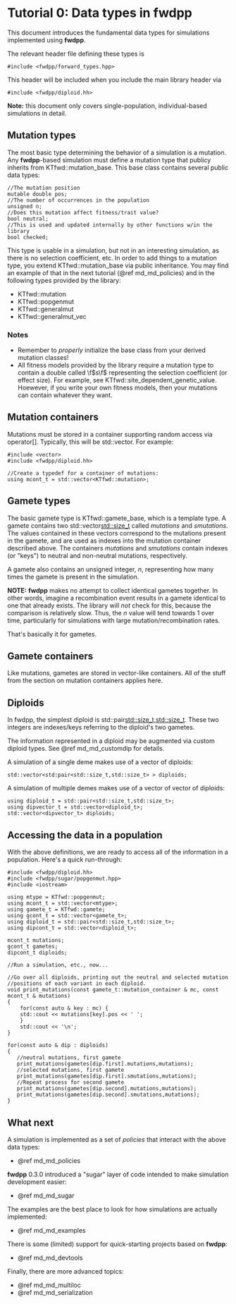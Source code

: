 # Tutorial 0: Data types in fwdpp

This document introduces the fundamental data types for simulations implemented using __fwdpp__.

The relevant header file defining these types is 

~~~{.cpp}
#include <fwdpp/forward_types.hpp>
~~~

This header will be included when you include the main library header via

~~~{.cpp}
#include <fwdpp/diploid.hh>
~~~

__Note:__ this document only covers single-population, individual-based simulations in detail.

## Mutation types

The most basic type determining the behavior of a simulation is a mutation.  Any __fwdpp__-based simulation must define a mutation type that publicy inherits from KTfwd::mutation_base.  This base class contains several public data types:

~~~{.cpp}
//The mutation position
mutable double pos;
//The number of occurrences in the population
unsigned n;
//Does this mutation affect fitness/trait value?
bool neutral;
//This is used and updated internally by other functions w/in the library
bool checked;
~~~

This type is usable in a simulation, but not in an interesting simulation, as there is no selection coefficient, etc.  In order to add things to a mutation type, you extend KTfwd::mutation_base via public inheritance.  You may find an example of that in the next tutorial (@ref md_md_policies) and in the following types provided by the library:

* KTfwd::mutation
* KTfwd::popgenmut
* KTfwd::generalmut
* KTfwd::generalmut_vec

### Notes

* Remember to _properly_ initialize the base class from your derived mutation classes!
* All fitness models provided by the library require a mutation type to contain a double called \f$s\f$ representing the selection coefficient (or effect size).  For example, see KTfwd::site_dependent_genetic_value.  Hoewever, if you write your own fitness models, then your mutations can contain whatever they want. 

## Mutation containers

Mutations must be stored in a container supporting random access via operator[].  Typically, this will be std::vector.
For example: 

~~~{.cpp}
#include <vector>
#include <fwdpp/diploid.hh>

//Create a typedef for a container of mutations:
using mcont_t = std::vector<KTfwd::mutation>;
~~~

## Gamete types

The basic gamete type is KTfwd::gamete_base, which is a template type. A gamete contains two std::vector<std::size_t>
called _mutations_ and _smutations_.  The values contained in these vectors correspond to the mutations present in the
gamete, and are used as indexes into the mutation container described above.  The containers _mutations_ and
_smutations_ contain indexes (or "keys") to neutral and non-neutral mutations, respectively.

A gamete also contains an unsigned integer, _n_, representing how many times the gamete is present in the simulation.

__NOTE:__ __fwdpp__ makes no attempt to collect identical gametes together. In other words, imagine a recombination
event results in a gamete identical to one that already exists.  The library will _not_ check for this, because the
comparison is relatively slow.  Thus, the _n_ value will tend towards 1 over time, particularly for simulations with
large mutation/recombination rates.

That's basically it for gametes. 


## Gamete containers

Like mutations, gametes are stored in vector-like containers.   All of the stuff from the section on mutation containers applies here.

## Diploids

In fwdpp, the simplest diploid is std::pair<std::size_t,std::size_t>.  These two integers are indexes/keys referring to
the diploid's two gametes.

The information represented in a diploid may be augmented via custom diploid types. See @ref md_md_customdip for
details.

A simulation of a single deme makes use of a vector of diploids:

~~~{.cpp}
std::vector<std:pair<std::size_t,std::size_t> > diploids;
~~~

A simulation of multiple demes makes use of a vector of vector of diploids:

~~~{.cpp}
using diploid_t = std::pair<std::size_t,std::size_t>;
using dipvector_t = std::vector<diploid_t>;
std::vector<dipvector_t> diploids;
~~~

## Accessing the data in a population

With the above definitions, we are ready to access all of the information in a population.  Here's a quick run-through:

~~~{.cpp}
#include <fwdpp/diploid.hh>
#include <fwdpp/sugar/popgenmut.hpp>
#include <iostream>

using mtype = KTfwd::popgenmut;
using mcont_t = std::vector<mtype>;
using gamete_t = KTfwd::gamete;
using gcont_t = std::vector<gamete_t>;
using diploid_t = std::pair<std::size_t,std::size_t>;
using dipcont_t = std::vector<diploid_t>;

mcont_t mutations;
gcont_t gametes;
dipcont_t diploids;

//Run a simulation, etc., now...

//Go over all diploids, printing out the neutral and selected mutation
//positions of each variant in each diploid.
void print_mutations(const gamete_t::mutation_container & mc, const mcont_t & mutations)
{
    for(const auto & key : mc) {
    std::cout << mutations[key].pos << ' ';
    }
    std::cout << '\n';
}

for(const auto & dip : diploids)
{
   //neutral mutations, first gamete
   print_mutations(gametes[dip.first].mutations,mutations); 
   //selected mutations, first gamete
   print_mutations(gametes[dip.first].smutations,mutations);
   //Repeat process for second gamete
   print_mutations(gametes[dip.second].mutations,mutations);   
   print_mutations(gametes[dip.second].smutations,mutations);   
}

~~~


## What next

A simulation is implemented as a set of _policies_ that interact with the above data types:

* @ref md_md_policies

__fwdpp__ 0.3.0 introduced a "sugar" layer of code intended to make simulation development easier:

* @ref md_md_sugar

The examples are the best place to look for how simulations are actually implemented:

* @ref md_md_examples

There is some (limited) support for quick-starting projects based on __fwdpp__:

* @ref md_md_devtools

Finally, there are more advanced topics:

* @ref md_md_multiloc
* @ref md_md_serialization
